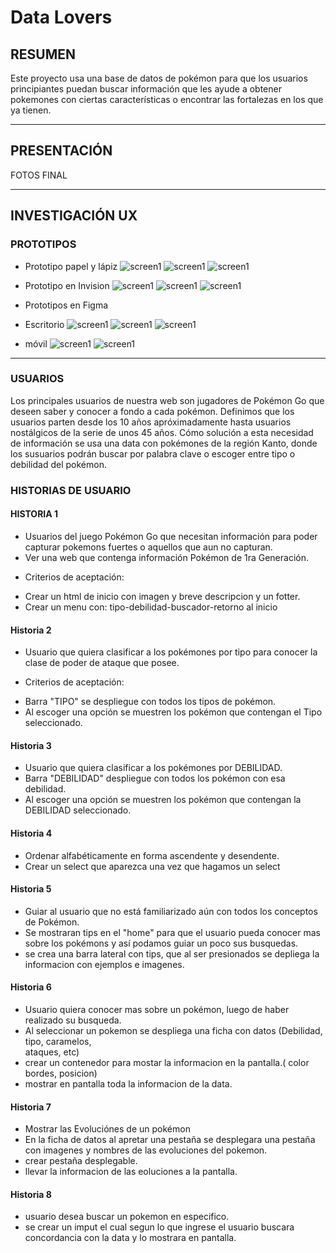 # Data Lovers

## RESUMEN
Este proyecto usa una base de datos de pokémon para que los usuarios principiantes puedan buscar información que les ayude a obtener pokemones con ciertas características o encontrar las fortalezas en los que ya tienen.

*** 


## PRESENTACIÓN
FOTOS FINAL

***

## INVESTIGACIÓN UX 

 ### PROTOTIPOS 
 + Prototipo papel y lápiz
 ![screen1](https://github.com/vvaldivi/SCL013-data-lovers/blob/master/img%20readme/papel1.jpeg)
 ![screen1](https://github.com/vvaldivi/SCL013-data-lovers/blob/master/img%20readme/papel2.jpeg)
 ![screen1](https://github.com/vvaldivi/SCL013-data-lovers/blob/master/img%20readme/papel3.jpeg)

 + Prototipo en Invision
 ![screen1](https://github.com/vvaldivi/SCL013-data-lovers/blob/master/img%20readme/invision1.jpg)
 ![screen1](https://github.com/vvaldivi/SCL013-data-lovers/blob/master/img%20readme/invision2.jpg)
 ![screen1](https://github.com/vvaldivi/SCL013-data-lovers/blob/master/img%20readme/invision3.jpg)

 + Prototipos en Figma

  + Escritorio 
 ![screen1](https://github.com/vvaldivi/SCL013-data-lovers/blob/master/img%20readme/Escritorio1.png)
 ![screen1](https://github.com/vvaldivi/SCL013-data-lovers/blob/master/img%20readme/escritorio2.png)
 ![screen1](escritorio3)

 + móvil
 ![screen1](https://github.com/vvaldivi/SCL013-data-lovers/blob/master/img%20readme/Celular1.png)
 ![screen1](https://github.com/vvaldivi/SCL013-data-lovers/blob/master/img%20readme/Celular2.png)
 
***

 ### USUARIOS
   Los principales usuarios de nuestra web son jugadores de Pokémon Go que deseen saber y conocer a fondo a cada pokémon.
   Definimos que los usuarios parten desde los 10 años apróximadamente hasta usuarios nostálgicos de la serie de unos 45 años.
   Cómo solución a esta necesidad de información se usa una data con pokémones de la región Kanto, donde los susuarios podrán buscar por palabra clave o escoger entre tipo o debilidad del pokémon.

 ### HISTORIAS DE USUARIO

 #### HISTORIA 1 
 - Usuarios del juego Pokémon Go que necesitan información para poder capturar pokemons fuertes o aquellos que aun no capturan. 
 - Ver una web que contenga información Pokémon de 1ra Generación.
  * Criterios de aceptación: 
   - Crear un html de inicio con imagen y breve descripcion y un fotter.
   - Crear un menu con: tipo-debilidad-buscador-retorno al inicio

 #### Historia 2

 - Usuario que quiera clasificar a los pokémones por tipo para conocer la clase de poder de ataque que posee. 
  * Criterios de aceptación: 
   - Barra "TIPO" se despliegue con todos los tipos de pokémon.
   - Al escoger una opción se muestren los pokémon que contengan el Tipo seleccionado.

 #### Historia 3
 - Usuario que quiera clasificar a los pokémones por DEBILIDAD.
 - Barra "DEBILIDAD" despliegue con todos los pokémon con esa debilidad.
 - Al escoger una opción se muestren los pokémon que contengan la DEBILIDAD seleccionado.

 #### Historia 4

 - Ordenar alfabéticamente en forma ascendente y desendente.
 - Crear un select que aparezca una vez que hagamos un select
 
 #### Historia 5
 - Guiar al usuario que no está familiarizado aún con todos los conceptos de Pokémon.
 - Se mostraran tips en el "home" para que el usuario pueda conocer mas sobre los pokémons y 
  así podamos guiar un poco sus busquedas.
 - se crea una barra lateral con tips, que al ser presionados se depliega la informacion con ejemplos e imagenes.

 #### Historia 6
 - Usuario quiera conocer mas sobre un pokémon, luego de haber realizado su busqueda.
 - Al seleccionar un pokemon se despliega una ficha con datos (Debilidad, tipo, caramelos,  
  ataques, etc)
  - crear un contenedor para mostar la informacion en la pantalla.( color bordes, posicion)
  - mostrar en pantalla toda la informacion de la data.

 #### Historia 7
 - Mostrar las Evoluciónes de un pokémon
 - En la ficha de datos al apretar una pestaña se desplegara una pestaña con imagenes y nombres de las evoluciones del pokemon.
 - crear pestaña desplegable.
 - llevar la informacion de las eoluciones a la pantalla.


 #### Historia 8
 - usuario desea buscar un pokemon en especifico.
 - se crear un imput el cual segun lo que ingrese el usuario buscara concordancia con la data y lo mostrara en pantalla.